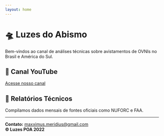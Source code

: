 ```yaml
---
layout: home
---
```


# 🛸 Luzes do Abismo

Bem-vindos ao canal de análises técnicas sobre avistamentos de OVNIs no Brasil e América do Sul.

## 🎥 Canal YouTube
[Acesse nosso canal](https://www.youtube.com/@LuzesAbismo)

## 📄 Relatórios Técnicos
Compilamos dados mensais de fontes oficiais como NUFORC e FAA.

---

**Contato:** maxximus.meridius@gmail.com  
**© Luzes POA 2022**
